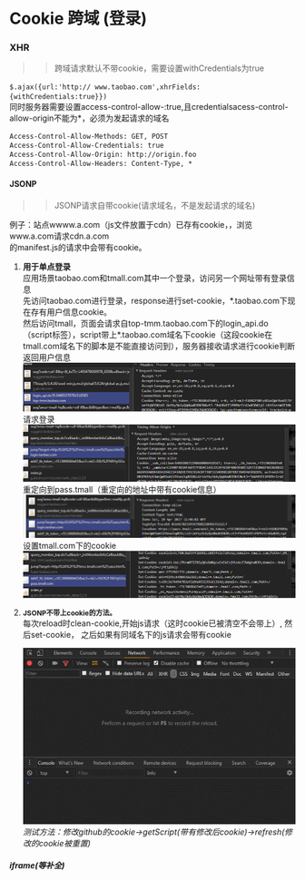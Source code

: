 # Cookie 跨域 (登录)

### XHR
>>跨域请求默认不带cookie，需要设置withCredentials为true

`$.ajax({url:'http://
www.taobao.com',xhrFields:{withCredentials:true}})`<br/>
同时服务器需要设置access-control-allow-:true,且credentialsacess-control-allow-origin不能为*，必须为发起请求的域名
```
Access-Control-Allow-Methods: GET, POST
Access-Control-Allow-Credentials: true
Access-Control-Allow-Origin: http://origin.foo
Access-Control-Allow-Headers: Content-Type, *
```

#### JSONP 
>>JSONP请求自带cookie(请求域名，不是发起请求的域名)

例子：站点wwww.a.com（js文件放置于cdn）已存有cookie，，浏览www.a.com请求cdn.a.com<br/>
的manifest.js的请求中会带有cookie。<br/>
1. **用于单点登录**<br/>
应用场景taobao.com和tmall.com其中一个登录，访问另一个网址带有登录信息<br/>
先访问taobao.com进行登录，response进行set-cookie，*.taobao.com下现在存有用户信息cookie。<br/>
然后访问tmall，页面会请求自top-tmm.taobao.com下的login_api.do（script标签），script带上\*.taobao.com域名下cookie（这段cookie在tmall.com域名下的脚本是不能直接访问到），服务器接收请求进行cookie判断返回用户信息
	<img src="../images/tmall-login-request.png" />
	请求登录
	<img src="../images/tmall-login-redirect.png" />
	重定向到pass.tmall（重定向的地址中带有cookie信息）
	<img src="../images/tmall-login-redirect-url.png" />
	设置tmall.com下的cookie
	<img src="../images/tmall-login-setCookie.png"/> 

2. <b style="font-size:12px">JSONP不带上cookie的方法。</b><br/> 
每次reload时clean-cookie,开始js请求（这时cookie已被清空不会带上）, 然后set-cookie，
之后如果有同域名下的js请求会带有cookie<br/>

	![](../images/cookie-cors-github.gif)<br/>
*测试方法：修改github的cookie->getScript(带有修改后cookie)->refresh(修改的cookie被重置)*


##### iframe(等补全)

